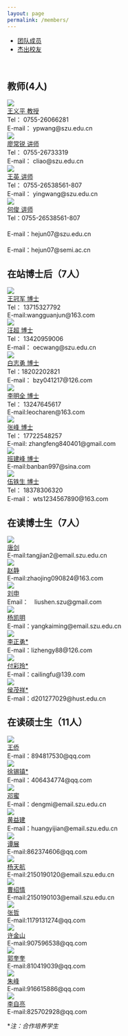 ```yaml
---
layout: page
permalink: /members/
---
```


<div class="navbar center forth">
<ul>
    <li class="active"><a href="{{ "/members" | prepend: site.baseurl }}">团队成员</a></li>
    <li><a href="{{ "/gra-members" | prepend: "/members" | prepend: site.baseurl }}">杰出校友</a></li>
</ul>
</div>

<br>

## 教师(4人)

<div class="sec-container">

<div class="bio-container">
  <div class="bio-avatar" >
  <a href="{{ site.baseurl }}/members/wangyiping/">
  <img src="{{ site.baseurl }}/images/wangyiping-92x128.jpg" class="max-img-border">
  </a>
  </div>
  <div class="bio-info">
  <a href="{{ site.baseurl }}/members/wangyiping/">
  王义平 教授
  </a>
  <br>
  Tel： 0755-26066281
  <br>
  E-mail： ypwang@szu.edu.cn
  </div>
</div>

<div class="bio-container">
  <div class="bio-avatar" >
  <a href="{{ site.baseurl }}/members/liaochangrui/">
  <img src="{{ site.baseurl }}/images/liaochangrui-92x128.jpg" class="max-img-border">
  </a>
  </div>
  <div class="bio-info">
  <a href="{{ site.baseurl }}/members/liaochangrui/">
  廖常锐 讲师
  </a>
  <br>
  Tel：  0755-26733319
  <br>
  E-mail： cliao@szu.edu.cn
  </div>
</div>

<div class="bio-container">
  <div class="bio-avatar" >
  <a href="{{ site.baseurl }}/members/wangying/">
  <img src="{{ site.baseurl }}/images/wangying-92x128.jpg" class="max-img-border">
  </a>
  </div>
  <div class="bio-info">
  <a href="{{ site.baseurl }}/members/wangying/">
  王英 讲师
  </a>
  <br>
  Tel：  0755-26538561-807
  <br>
  E-mail： yingwang@szu.edu.cn
  </div>
</div>

<div class="bio-container">
  <div class="bio-avatar" >
  <a href="{{ site.baseurl }}/members/hejun/">
  <img src="{{ site.baseurl }}/images/hejun-92x130.jpg" class="max-img-border"/>
  </a>
  </div>
  <div class="bio-info">
  <a href="{{ site.baseurl }}/members/hejun/">
  何俊 讲师
  </a>
    <br>
  Tel：0755-26538561-807 </br>
  <br>
  E-mail：hejun07@szu.edu.cn</br>
  <br>      
  E-mail：hejun07@semi.ac.cn </br>
  </div>
</div>

</div>

## 在站博士后（7人）

<div class="sec-container">

<div class="bio-container">
  <div class="bio-avatar" >
  <a href="{{ site.baseurl }}/members/wangguanjun/">
  <img src="{{ site.baseurl }}/images/wangguanjun-92x114.jpg" class="max-img-border"/>
  </a>
  </div>
  <div class="bio-info">
  <a href="{{ site.baseurl }}/members/wangguanjun/">
  王冠军 博士
  </a>
  <br/>
  Tel：  13715327792
  <br>
  E-mail:wangguanjun@163.com
  </div>
</div>


<div class="bio-container">
  <div class="bio-avatar" >
  <a href="{{ site.baseurl }}/members/wangchao/">
  <img src="{{ site.baseurl }}/images/wangc-92x128.jpg" class="max-img-border"/>
  </a>
  </div>
  <div class="bio-info">
  <a href="{{ site.baseurl }}/members/wangchao/">
  汪超 博士
  </a>
  <br>
  Tel：  13420959006
  <br>
  E-mail： oecwang@szu.edu.cn
  </div>
</div>

<div class="bio-container">
  <div class="bio-avatar" >
  <a href="{{ site.baseurl }}/members/baizhiyong/">
  <img src="{{ site.baseurl }}/images/baizy-92x130.jpg" class="max-img-border"/>
  </a>
  </div>
  <div class="bio-info">
  <a href="{{ site.baseurl }}/members/baizhiyong/">
  白志勇 博士
  </a>
  <br>
  Tel：18202202821
  <br>
  E-mail： bzy041217@126.com
  </div>
</div>

<div class="bio-container">
  <div class="bio-avatar" >
  <a href="{{ site.baseurl }}/members/limingquan/">
  <img src="{{ site.baseurl }}/images/lmq-92x128.jpg" class="max-img-border"/>
  </a>
  </div>
  <div class="bio-info">
  <a href="{{ site.baseurl }}/members/limingquan/">
  李明全 博士
  </a>
  <br/>
  Tel：  13247645617
  <br>
  E-mail:leocharen@163.com
  </div>
</div>

<div class="bio-container">
  <div class="bio-avatar" >
  <a href="{{ site.baseurl }}/members/zhangfeng/">
  <img src="{{ site.baseurl }}/images/zhangfeng-92x128.jpg" class="max-img-border"/>
  </a>
  </div>
  <div class="bio-info">
  <a href="{{ site.baseurl }}/members/zhangfeng/">
  张峰 博士
  </a>
  <br>
  Tel：  17722548257
  <br>
  E-mail: zhangfeng840401@gmail.com
  </div>
</div>

<div class="bio-container">
  <div class="bio-avatar" >
  <a href="{{ site.baseurl }}/members/banjianfeng/">
  <img src="{{ site.baseurl }}/images/bjf-92x128.png" class="max-img-border"/>
  </a>
  </div>
  <div class="bio-info">
  <a href="{{ site.baseurl }}/members/banjianfeng/">
  班建峰 博士
  </a>
  <br>
  E-mail:banban997@sina.com
  </div>
</div>

<div class="bio-container">
  <div class="bio-avatar" >
  <a href="{{ site.baseurl }}/members/wutiesheng/">
  <img src="{{ site.baseurl }}/images/wts-92x128.jpg" class="max-img-border"/>
  </a>
  </div>
  <div class="bio-info">
  <a href="{{ site.baseurl }}/members/wutiesheng/">
  伍铁生 博士
  </a>
  <br>
  Tel：  18378306320
  <br>
  E-mail： wts1234567890@163.com
  </div>
</div>

</div>

##  在读博士生（7人）

<div class="sec-container">

<div class="bio-container">
  <div class="bio-avatar" >
  <a href="{{ site.baseurl }}/members/tangjian/">
  <img src="{{ site.baseurl }}/images/tangjian-92x128.jpg" class="max-img-border"/>
  </a>
  </div>
  <div class="bio-info">
  <a href="{{ site.baseurl }}/members/tangjian/">
  唐剑
  </a>
  <br/>
  E-mail:tangjian2@email.szu.edu.cn
  </div>
</div>

<div class="bio-container">
  <div class="bio-avatar" >
  <a href="{{ site.baseurl }}/members/zhaojing/">
  <img src="{{ site.baseurl }}/images/zhaojing-92x113.jpg" class="max-img-border"/>
  </a>
  </div>
  <div class="bio-info">
  <a href="{{ site.baseurl }}/members/zhaojing/">
  赵静
  </a>
  <br/>
  E-mail:zhaojing090824@163.com
  </div>
</div>

<div class="bio-container">
  <div class="bio-avatar" >
  <a href="{{ site.baseurl }}/members/liushen/">
  <img src="{{ site.baseurl }}/images/liushen93x124.jpg" class="max-img-border"/>
  </a>
  </div>
  <div class="bio-info">
  <a href="{{ site.baseurl }}/members/liushen/">
  刘申
  </a>
  <br>
  Email：　liushen.szu@gmail.com
  </div>
</div>

<div class="bio-container">
  <div class="bio-avatar" >
  <a href="{{ site.baseurl }}/members/yangkaiming/">
  <img src="{{ site.baseurl }}/images/yangkaiming-92x117.jpg" class="max-img-border"/>
  </a>
  </div>
  <div class="bio-info">
  <a href="{{ site.baseurl }}/members/yangkaiming/">
  杨凯明
  </a>
  <br>
  E-mail：yangkaiming@email.szu.edu.cn
  </div>
</div>

<div class="bio-container">
  <div class="bio-avatar" >
  <a href="{{ site.baseurl }}/members/lizhengyong/">
  <img src="{{ site.baseurl }}/images/lizhengyong-92x128.jpg" class="max-img-border"/>
  </a>
  </div>
  <div class="bio-info">
  <a href="{{ site.baseurl }}/members/lizhengyong/">
  李正勇*
  </a>
  <br>
  E-mail：lizhengy88@126.com
  </div>
</div>

<div class="bio-container">
  <div class="bio-avatar" >
  <a href="{{ site.baseurl }}/members/fucailing/">
  <img src="{{ site.baseurl }}/images/fucailing-92x130.jpg" class="max-img-border"/>
  </a>
  </div>
  <div class="bio-info">
  <a href="{{ site.baseurl }}/members/fucailing/">
  付彩玲*
  </a>
  <br>
  E-mail：cailingfu@139.com
  </div>
</div>

<div class="bio-container">
  <div class="bio-avatar" >
  <a href="{{ site.baseurl }}/members/houmaoxiang/">
  <img src="{{ site.baseurl }}/images/hmx-92x128.png" class="max-img-border"/>
  </a>
  </div>
  <div class="bio-info">
  <a href="{{ site.baseurl }}/members/houmaoxiang/">
  侯茂祥*
  </a>
  <br>
  E-mail：d201277029@hust.edu.cn
  </div>
</div>

</div>

## 在读硕士生（11人）

<div class="sec-container">

<div class="bio-container">
  <div class="bio-avatar" >
  <a href="{{ site.baseurl }}/members/wangqiao/">
  <img src="{{ site.baseurl }}/images/wangqiao-92x130.jpg" class="max-img-border"/>
  </a>
  </div>
  <div class="bio-info">
  <a href="{{ site.baseurl }}/members/wangqiao/">
  王侨
  </a>
  <br />
  E-mail：894817530@qq.com
  </div>
</div>

<div class="bio-container">
  <div class="bio-avatar" >
  <a href="{{ site.baseurl }}/members/xuxizhen/">
  <img src="{{ site.baseurl }}/images/xuxizhen-92x130.jpg" class="max-img-border"/>
  </a>
  </div>
  <div class="bio-info">
  <a href="{{ site.baseurl }}/members/xuxizhen/">
  徐锡镇*
  </a>
  <br>
  E-mail：406434774@qq.com
  </div>
</div>

<div class="bio-container">
  <div class="bio-avatar" >
  <a href="{{ site.baseurl }}/members/dengmi/">
  <img src="{{ site.baseurl }}/images/dengmi-92x130.jpg" class="max-img-border"/>
  </a>
  </div>
  <div class="bio-info">
  <a href="{{ site.baseurl }}/members/dengmi/">
  邓蜜 
  </a>
  <br>
  E-mail：dengmi@email.szu.edu.cn
  </div>
</div>

<div class="bio-container">
  <div class="bio-avatar" >
  <a href="{{ site.baseurl }}/members/huangyijian/">
  <img src="{{ site.baseurl }}/images/huangyijian-92x130.jpg" class="max-img-border"/>
  </a>
  </div>
  <div class="bio-info">
  <a href="{{ site.baseurl }}/members/huangyijian/">
  黄益建
  </a>
  <br>
  E-mail：huangyijian@email.szu.edu.cn
  </div>
</div>

<div class="bio-container">
  <div class="bio-avatar" >
  <a href="{{ site.baseurl }}/members/tanzhan/">
  <img src="{{ site.baseurl }}/images/tanzhan-92x128.jpg" class="max-img-border"/>
  </a>
  </div>
  <div class="bio-info">
  <a href="{{ site.baseurl }}/members/tanzhan/">
  谭展
  </a>
  <br>
  E-mail:862374606@qq.com
  </div>
</div>

<div class="bio-container">
  <div class="bio-avatar" >
  <a href="{{ site.baseurl }}/members/yangtianhang/">
  <img src="{{ site.baseurl }}/images/yangtianhang-1.jpg" class="max-img-border"/>
  </a>
  </div>
  <div class="bio-info">
  <a href="{{ site.baseurl }}/members/yangtianhang/">
  杨天航
  </a>
  <br>
  E-mail:2150190120@email.szu.edu.cn
  </div>
</div>

<div class="bio-container">
  <div class="bio-avatar" >
  <a href="{{ site.baseurl }}/members/caoshaoqing/">
  <img src="{{ site.baseurl }}/images/caoshaoqing-92x128.jpg" class="max-img-border"/>
  </a>
  </div>
  <div class="bio-info">
  <a href="{{ site.baseurl }}/members/caoshaoqing/">
  曹绍情
  </a>
  <br>
  E-mail:2150190103@email.szu.edu.cn
  </div>
</div>

<div class="bio-container">
  <div class="bio-avatar" >
  <a href="{{ site.baseurl }}/members/zhangzhe/">
  <img src="{{ site.baseurl }}/images/zhangzhe-92x128.jpg" class="max-img-border"/>
  </a>
  </div>
  <div class="bio-info">
  <a href="{{ site.baseurl }}/members/zhangzhe/">
  张哲
  </a>
  <br>
  E-mail:1179131274@qq.com
  </div>
</div>

<div class="bio-container">
  <div class="bio-avatar" >
  <a href="{{ site.baseurl }}/members/xujinshan/">
  <img src="{{ site.baseurl }}/images/xujinshan-92x130.jpg" class="max-img-border"/>
  </a>
  </div>
  <div class="bio-info">
  <a href="{{ site.baseurl }}/members/xujinshan/">
  许金山
  </a>
  <br>
  E-mail:907596538@qq.com
  </div>
</div>

<div class="bio-container">
  <div class="bio-avatar" >
  <a href="{{ site.baseurl }}/members/guokuikui/">
  <img src="{{ site.baseurl }}/images/guokuikui-92x128.jpg" class="max-img-border"/>
  </a>
  </div>
  <div class="bio-info">
  <a href="{{ site.baseurl }}/members/guokuikui/">
  郭奎奎
  </a>
  <br>
  E-mail:810419039@qq.com
  </div>
</div>

<div class="bio-container">
  <div class="bio-avatar" >
  <a href="{{ site.baseurl }}/members/zhufeng/">
  <img src="{{ site.baseurl }}/images/zhufeng-92x128.jpg" class="max-img-border"/>
  </a>
  </div>
  <div class="bio-info">
  <a href="{{ site.baseurl }}/members/zhufeng/">
  朱峰
  </a>
  <br>
  E-mail:916615886@qq.com
  </div>
</div>

<div class="bio-container">
  <div class="bio-avatar" >
  <a href="{{ site.baseurl }}/members/liziliang/">
  <img src="{{ site.baseurl }}/images/liziliang-92x128.jpg" class="max-img-border"/>
  </a>
  </div>
  <div class="bio-info">
  <a href="{{ site.baseurl }}/members/liziliang/">
  李自亮
  </a>
  <br>
  E-mail:825702928@qq.com
  </div>
</div>


</div>

**注：*合作培养学生**

